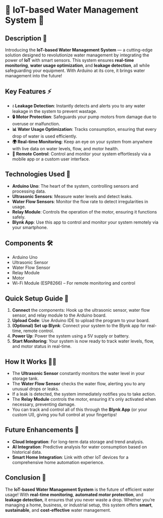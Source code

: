 # 🌊 IoT-based Water Management System 🚰

## Description 🌟
Introducing the **IoT-based Water Management System** — a cutting-edge solution designed to revolutionize water management by integrating the power of **IoT** with smart sensors. This system ensures **real-time monitoring**, **water usage optimization**, and **leakage detection**, all while safeguarding your equipment. With Arduino at its core, it brings water management into the future!

## Key Features ⚡
- **💧 Leakage Detection**: Instantly detects and alerts you to any water leakage in the system to prevent wastage.
- **🔒 Motor Protection**: Safeguards your pump motors from damage due to overuse or malfunction.
- **📊 Water Usage Optimization**: Tracks consumption, ensuring that every drop of water is used efficiently.
- **🌍 Real-time Monitoring**: Keep an eye on your system from anywhere with live data on water levels, flow, and motor health.
- **📱 Remote Control**: Control and monitor your system effortlessly via a mobile app or a custom user interface.

## Technologies Used 🔧
- **Arduino Uno**: The heart of the system, controlling sensors and processing data.
- **Ultrasonic Sensors**: Measure water levels and detect leaks.
- **Water Flow Sensors**: Monitor the flow rate to detect irregularities in usage.
- **Relay Module**: Controls the operation of the motor, ensuring it functions safely.
- **Blynk App**: Use this app to control and monitor your system remotely via your smartphone.

## Components 🛠️
- Arduino Uno
- Ultrasonic Sensor
- Water Flow Sensor
- Relay Module
- Motor
- Wi-Fi Module (ESP8266) – For remote monitoring and control

## Quick Setup Guide 🚀 
1. **Connect** the components: Hook up the ultrasonic sensor, water flow sensor, and relay module to the Arduino board.
2. **Upload Code**: Use Arduino IDE to upload the program to your board.
3. **(Optional) Set up Blynk**: Connect your system to the Blynk app for real-time, remote control.
4. **Power Up**: Power the system using a 5V supply or battery.
5. **Start Monitoring**: Your system is now ready to track water levels, flow, and motor status in real-time.

## How It Works 🧑‍💻
- The **Ultrasonic Sensor** constantly monitors the water level in your storage tank.
- The **Water Flow Sensor** checks the water flow, alerting you to any unusual drops or leaks.
- If a leak is detected, the system immediately notifies you to take action.
- The **Relay Module** controls the motor, ensuring it's only activated when necessary, preventing damage.
- You can track and control all of this through the **Blynk App** (or your custom UI), giving you full control at your fingertips!

## Future Enhancements 🚀
- **Cloud Integration**: For long-term data storage and trend analysis.
- **AI Integration**: Predictive analysis for water consumption based on historical data.
- **Smart Home Integration**: Link with other IoT devices for a comprehensive home automation experience.

## Conclusion 🌱
The **IoT-based Water Management System** is the future of efficient water usage! With **real-time monitoring**, **automated motor protection**, and **leakage detection**, it ensures that you never waste a drop. Whether you’re managing a home, business, or industrial setup, this system offers **smart**, **sustainable**, and **cost-effective** water management.
